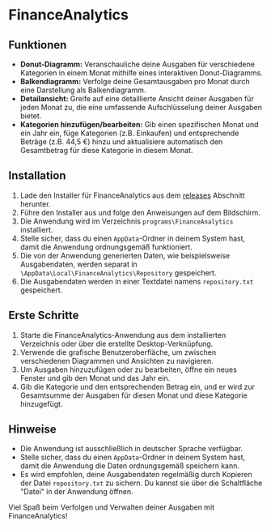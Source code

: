 # FinanceAnalytics

## Funktionen

- **Donut-Diagramm:** Veranschauliche deine Ausgaben für verschiedene Kategorien in einem Monat mithilfe eines interaktiven Donut-Diagramms.
- **Balkendiagramm:** Verfolge deine Gesamtausgaben pro Monat durch eine Darstellung als Balkendiagramm.
- **Detailansicht:** Greife auf eine detaillierte Ansicht deiner Ausgaben für jeden Monat zu, die eine umfassende Aufschlüsselung deiner Ausgaben bietet.
- **Kategorien hinzufügen/bearbeiten:** Gib einen spezifischen Monat und ein Jahr ein, füge Kategorien (z.B. Einkaufen) und entsprechende Beträge (z.B. 44,5 €) hinzu und aktualisiere automatisch den Gesamtbetrag für diese Kategorie in diesem Monat.

## Installation

1. Lade den Installer für FinanceAnalytics aus dem [releases](https://github.com/MopedG/FinanceAnalytics/tree/develop/releases) Abschnitt herunter.
2. Führe den Installer aus und folge den Anweisungen auf dem Bildschirm.
3. Die Anwendung wird im Verzeichnis `programs\FinanceAnalytics` installiert.
4. Stelle sicher, dass du einen `AppData`-Ordner in deinem System hast, damit die Anwendung ordnungsgemäß funktioniert.
5. Die von der Anwendung generierten Daten, wie beispielsweise Ausgabendaten, werden separat in `\AppData\Local\FinanceAnalytics\Repository` gespeichert.
6. Die Ausgabendaten werden in einer Textdatei namens `repository.txt` gespeichert.

## Erste Schritte

1. Starte die FinanceAnalytics-Anwendung aus dem installierten Verzeichnis oder über die erstellte Desktop-Verknüpfung.
2. Verwende die grafische Benutzeroberfläche, um zwischen verschiedenen Diagrammen und Ansichten zu navigieren.
3. Um Ausgaben hinzuzufügen oder zu bearbeiten, öffne ein neues Fenster und gib den Monat und das Jahr ein.
4. Gib die Kategorie und den entsprechenden Betrag ein, und er wird zur Gesamtsumme der Ausgaben für diesen Monat und diese Kategorie hinzugefügt.

## Hinweise

- Die Anwendung ist ausschließlich in deutscher Sprache verfügbar.
- Stelle sicher, dass du einen `AppData`-Ordner in deinem System hast, damit die Anwendung die Daten ordnungsgemäß speichern kann.
- Es wird empfohlen, deine Ausgabendaten regelmäßig durch Kopieren der Datei `repository.txt` zu sichern. Du kannst sie über die Schaltfläche "Datei" in der Anwendung öffnen.

Viel Spaß beim Verfolgen und Verwalten deiner Ausgaben mit FinanceAnalytics!


